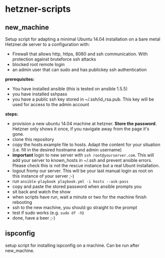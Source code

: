 hetzner-scripts
================

new_machine
-----------
Setup script for adapting a minimal Ubuntu 14.04 installation on a bare metal Hetzner.de server to a configuration with:
- Firewall that allows http, https, 8080 and ssh communication. With protection against bruteforce ssh attacks
- blocked root remote login
- an admin user that can sudo and has publickey ssh authentication

__prerequisites:__
- You have installed ansible (this is tested on ansible 1.5.5)
- you have installed sshpass
- you have a public ssh key stored in ~/.ssh/id_rsa.pub. This key will be used for access to the admin account

__steps:__
- provision a new ubuntu 14.04 machine at hetzner. __Store the password__. Hetzner only shows it once, if you navigate away from the page it's gone.
- clone this repository
- copy the hosts.example file to hosts. Adapt the content for your situation (i.e. fill in the desired hostname and admin username)
- __important__ login to new server with ``ssh root@yourserver.com``. This will add your server to known_hosts in ~/.ssh and prevent ansible errors. Please check this is not the rescue instance but a real Ubunt installation.
- logout fromy our server. This will be your last manual login as root on this instance of your server ;-)
- run ``ansible-playbook playbook.yml -i hosts --ask-pass``
- copy and paste the stored password when ansible prompts you
- sit back and watch the show
- when scripts have run, wait a minute or two for the machine finish rebooting
- ssh to the new machine, you should go straight to the prompt
- test if sudo works (e.g. ``sudo df -h``)
- done, have a beer ;-)

ispconfig
---------
setup script for installing ispconfig on a machine. Can be run after new_machine.
